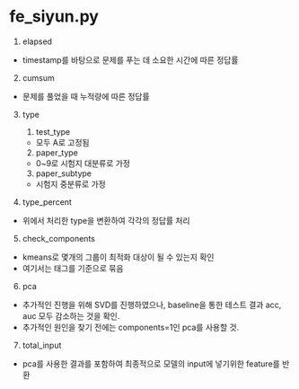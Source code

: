 # fe_siyun.py

1. elapsed
- timestamp를 바탕으로 문제를 푸는 데 소요한 시간에 따른 정답률

2. cumsum
- 문제를 풀었을 때 누적량에 따른 정답률

3. type
    1. test_type
    - 모두 A로 고정됨
    2. paper_type
    - 0~9로 시험지 대분류로 가정
    3. paper_subtype
    - 시험지 중분류로 가정

4. type_percent
- 위에서 처리한 type을 변환하여 각각의 정답률 처리

5. check_components
- kmeans로 몇개의 그룹이 최적화 대상이 될 수 있는지 확인
- 여기서는 태그를 기준으로 묶음

<!-- 6. svd
- TruncatedSVD를 진행
- 단일 칼럼에 대한 차원축소를 진행하기 위해 차원을 늘린후, 다시 줄이는 방식인 SVD를 차용
- 여러 칼럼을 바탕으로 차원 축소를 진행하기 위해서 PCA도 경우에 따라서는 사용해도 좋음.
- 진행 결과는 KnowledgeTag_SVD_n 으로 각각의 주성분에 따라서 칼럼 생성하여 사용 -->

6. pca
- 추가적인 진행을 위해 SVD를 진행하였으나, baseline을 통한 테스트 결과 acc, auc 모두 감소하는 것을 확인.
- 추가적인 원인을 찾기 전에는 components=1인 pca를 사용할 것.
7. total_input
- pca를 사용한 결과를 포함하여 최종적으로 모델의 input에 넣기위한 feature를 반환